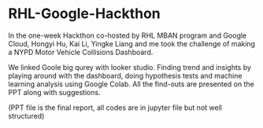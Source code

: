 # RHL-Google-Hackthon
In the one-week Hackthon co-hosted by RHL MBAN program and Google Cloud, Hongyi Hu, Kai Li, Yingke Liang and me took the challenge of making a NYPD Motor Vehicle Collisions Dashboard.


We linked Goole big qurey with looker studio. Finding trend and insights by playing around with the dashboard, doing hypothesis tests and machine learning analysis using Google Colab. All the find-outs are presented on the PPT along with suggestions.


(PPT file is the final report, all codes are in jupyter file but not well structured)
